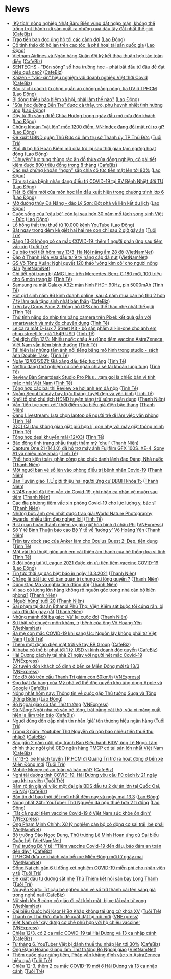 # News

- ['Kỳ tích' nông nghiệp Nhật Bản: Biến vùng đất ngập mặn, không thể trồng trọt thành nơi sản xuất ra những quả dâu tây đắt nhất thế giới](https://cafebiz.vn/ky-tich-nong-nghiep-nhat-ban-bien-vung-dat-ngap-man-khong-the-trong-trot-thanh-noi-san-xuat-ra-nhung-qua-dau-tay-dat-nhat-the-gioi-20210312141406647.chn) ([CafeBiz](https://cafebiz.vn))
- [Trao tiền bạn đọc ủng hộ tới  các cảnh đời](https://laodong.vn/tam-long-vang/trao-tien-ban-doc-ung-ho-toi-cac-canh-doi-888552.ldo) ([Lao Động](https://laodong.vn))
- [Cố tình tháo dỡ hộ lan trên cao tốc là phá hoại tài sản quốc gia](https://laodong.vn/xa-hoi/co-tinh-thao-do-ho-lan-tren-cao-toc-la-pha-hoai-tai-san-quoc-gia-888551.ldo) ([Lao Động](https://laodong.vn))
- [Vietnam Airlines và Ngân hàng Quân đội ký kết thỏa thuận hợp tác toàn diện](https://cafebiz.vn/vietnam-airlines-va-ngan-hang-quan-doi-ky-ket-thoa-thuan-hop-tac-toan-dien-20210312190608955.chn) ([CafeBiz](https://cafebiz.vn))
- [SENTECHS - “Đón sóng” số hóa trường học - phải bắt đầu từ đâu để đạt hiệu quả cao?](https://cafebiz.vn/sentechs-don-song-so-hoa-truong-hoc-phai-bat-dau-tu-dau-de-dat-hieu-qua-cao-20210312165149251.chn) ([CafeBiz](https://cafebiz.vn))
- [Kaizen - “vắc-xin” hiệu nghiệm với doanh nghiệp Việt thời Covid](https://cafebiz.vn/kaizen-vac-xin-hieu-nghiem-voi-doanh-nghiep-viet-thoi-covid-20210312113540011.chn) ([CafeBiz](https://cafebiz.vn))
- [Bác sĩ chỉ cách lựa chọn quần áo chống nắng nóng, tia UV ở TPHCM](https://laodong.vn/video/bac-si-chi-cach-lua-chon-quan-ao-chong-nang-nong-tia-uv-o-tphcm-888514.ldo) ([Lao Động](https://laodong.vn))
- [Bị đóng thiếu bảo hiểm xã hội, phải làm thế nào?](https://laodong.vn/tu-van-phap-luat/bi-dong-thieu-bao-hiem-xa-hoi-phai-lam-the-nao-887376.ldo) ([Lao Động](https://laodong.vn))
- [&quot;Sữa học đường Bến Tre” được cả thầy, trò, phụ huynh nhiệt tình hưởng ứng](https://laodong.vn/suc-khoe/sua-hoc-duong-ben-tre-duoc-ca-thay-tro-phu-huynh-nhiet-tinh-huong-ung-888461.ldo) ([Lao Động](https://laodong.vn))
- [Dậy từ 3h sáng đi lễ Chùa Hương trong ngày đầu mở cửa đón khách](https://laodong.vn/video-thoi-su/day-tu-3h-sang-di-le-chua-huong-trong-ngay-dau-mo-cua-don-khach-888629.ldo) ([Lao Động](https://laodong.vn))
- [Chứng khoán “vật lộn” mốc 1200 điểm, VN-Index đang đối mặt rủi ro gì?](https://laodong.vn/kinh-te/chung-khoan-vat-lon-moc-1200-diem-vn-index-dang-doi-mat-rui-ro-gi-888627.ldo) ([Lao Động](https://laodong.vn))
- [Đề xuất UBND quận Thủ Đức cũ làm trụ sở Thành ủy TP Thủ Đức](https://tuoitre.vn/de-xuat-ubnd-quan-thu-duc-cu-lam-tru-so-thanh-uy-tp-thu-duc-20210313072630305.htm) ([Tuổi Trẻ](https://tuoitre.vn))
- [Phố đi bộ hồ Hoàn Kiếm mở cửa trở lại sau thời gian tạm ngừng hoạt động](https://laodong.vn/video/pho-di-bo-ho-hoan-kiem-mo-cua-tro-lai-sau-thoi-gian-tam-ngung-hoat-dong-888611.ldo) ([Lao Động](https://laodong.vn))
- ["Chuyên" lục tung thùng rác ăn đồ thừa của đồng nghiệp, cô gái tiết kiệm được 800 triệu đồng trong 8 tháng](https://cafebiz.vn/chuyen-luc-tung-thung-rac-an-do-thua-cua-dong-nghiep-co-gai-tiet-kiem-duoc-800-trieu-dong-trong-8-thang-20210312153251911.chn) ([CafeBiz](https://cafebiz.vn))
- [Các mã chứng khoán “ngon” sắp chia cổ tức tiền mặt lên tới 80%](https://laodong.vn/kinh-te/cac-ma-chung-khoan-ngon-sap-chia-co-tuc-tien-mat-len-toi-80-888623.ldo) ([Lao Động](https://laodong.vn))
- [Tâm sự của bệnh nhân đang điều trị COVID-19 tại BV Bệnh Nhiệt đới TƯ](https://laodong.vn/video/tam-su-cua-benh-nhan-dang-dieu-tri-covid-19-tai-bv-benh-nhiet-doi-tu-887944.ldo) ([Lao Động](https://laodong.vn))
- [Tiết lộ điểm mới của môn học lần đầu xuất hiện trong chương trình lớp 6](https://laodong.vn/giao-duc/tiet-lo-diem-moi-cua-mon-hoc-lan-dau-xuat-hien-trong-chuong-trinh-lop-6-887978.ldo) ([Lao Động](https://laodong.vn))
- [Mở đường thủy Đà Nẵng - đảo Lý Sơn: Đột phá về liên kết du lịch](https://laodong.vn/video/mo-duong-thuy-da-nang-dao-ly-son-dot-pha-ve-lien-ket-du-lich-888449.ldo) ([Lao Động](https://laodong.vn))
- [Cuộc sống của “cậu bé” còn lại sau hơn 30 năm mổ tách song sinh Việt - Đức](https://laodong.vn/photo/cuoc-song-cua-cau-be-con-lai-sau-hon-30-nam-mo-tach-song-sinh-viet-duc-888529.ldo) ([Lao Động](https://laodong.vn))
- [Lỗ hổng thất thu thuế  từ 10.000 kênh YouTube](https://laodong.vn/kinh-te/lo-hong-that-thu-thue-tu-10000-kenh-youtube-888586.ldo) ([Lao Động](https://laodong.vn))
- [Bắt ngay trong đêm kẻ giết hại hai mẹ con chỉ sau 2 giờ gây án](https://tuoitre.vn/bat-ngay-trong-dem-ke-giet-hai-hai-me-con-chi-sau-2-gio-gay-an-20210313022005865.htm) ([Tuổi Trẻ](https://tuoitre.vn))
- [Sáng 13-3 không có ca mắc COVID-19, thêm 1 người phản ứng sau tiêm vắc xin](https://tuoitre.vn/sang-13-3-khong-ghi-nhan-them-ca-mac-covid-19-them-3-tinh-thanh-1-nguoi-phan-ung-sau-tiem-vacxin-20210313061511646.htm) ([Tuổi Trẻ](https://tuoitre.vn))
- [Dự báo thời tiết hôm nay 13/3: Hà Nội nắng ấm 28 độ](http://vietnamnet.vn/vn/thoi-su/du-bao-thoi-tiet-hom-nay-13-3-ha-noi-nang-am-28-do-719255.html) ([VietNamNet](https://vietnamnet.vn))
- [Đập ở Thanh Hóa vừa đầu tư 9 tỷ nâng cấp đã nứt](http://vietnamnet.vn/vn/thoi-su/dap-o-thanh-hoa-vua-dau-tu-9-ty-nang-cap-da-nut-719193.html) ([VietNamNet](https://vietnamnet.vn))
- [GS Võ Tòng Xuân: Nghị quyết 120 tháo 'vòng kim cô' cho người nông dân](http://vietnamnet.vn/vn/thoi-su/gs-vo-tong-xuan-nghi-quyet-120-thao-vong-kim-co-cho-nguoi-nong-dan-719235.html) ([VietNamNet](https://vietnamnet.vn))
- [Chi tiết gói trang bị AMG Line trên Mercedes-Benz C 180 mới, 100 triệu cho 6 món trang bị](https://tinhte.vn/thread/chi-tiet-goi-trang-bi-amg-line-tren-mercedes-benz-c-180-moi-100-trieu-cho-6-mon-trang-bi.3291690/) ([Tinh Tế](https://tinhte.vn))
- [Samsung ra mắt Galaxy A32: màn hình FHD+ 90Hz, pin 5000mAh](https://tinhte.vn/thread/samsung-ra-mat-galaxy-a32-man-hinh-fhd-90hz-pin-5000mah.3292069/) ([Tinh Tế](https://tinhte.vn))
- [Hot girl sinh năm 96 kinh doanh online, sau 4 năm mua căn hộ thứ 2 hơn 7 tỷ làm quà tặng sinh nhật bản thân](https://cafebiz.vn/hot-girl-sinh-nam-96-kinh-doanh-online-sau-4-nam-mua-can-ho-thu-2-hon-7-ty-lam-qua-tang-sinh-nhat-ban-than-20210313011215009.chn) ([CafeBiz](https://cafebiz.vn))
- [Trên tay Coros Pace 2: Đồng hồ GPS cho thể thao nhẹ nhất thế giới](https://tinhte.vn/thread/tren-tay-coros-pace-2-dong-ho-gps-cho-the-thao-nhe-nhat-the-gioi.3291042/) ([Tinh Tế](https://tinhte.vn))
- [Thử tính năng đo nhịp tim bằng camera trên Pixel: kết quả gần với smartwatch và máy đo chuyên dụng](https://tinhte.vn/thread/thu-tinh-nang-do-nhip-tim-bang-camera-tren-pixel-ket-qua-gan-voi-smartwatch-va-may-do-chuyen-dung.3292430/) ([Tinh Tế](https://tinhte.vn))
- [Leica ra mắt D-Lux 7 Street Kit - bộ sản phẩm all-in-one cho anh em chụp streetlife, giá 1.549 USD](https://tinhte.vn/thread/leica-ra-mat-d-lux-7-street-kit-bo-san-pham-all-in-one-cho-anh-em-chup-streetlife-gia-1-549-usd.3292196/) ([Tinh Tế](https://tinhte.vn))
- [Đại dịch đến 12/3: Nhiều nước châu Âu dừng tiêm vaccine AstraZeneca, Việt Nam vẫn tiêm bình thường](https://tinhte.vn/thread/dai-dich-den-12-3-nhieu-nuoc-chau-au-dung-tiem-vaccine-astrazeneca-viet-nam-van-tiem-binh-thuong.3292172/) ([Tinh Tế](https://tinhte.vn))
- [Tái hiện lại những tấm ảnh nỗi tiếng bằng mô hình trong studio - sách ảnh Double Take.](https://tinhte.vn/thread/tai-hien-lai-nhung-tam-anh-noi-tieng-bang-mo-hinh-trong-studio-sach-anh-double-take.3292315/) ([Tinh Tế](https://tinhte.vn))
- [Ngày 12/03/2021: Giá xăng dầu tiếp tục tăng](https://tinhte.vn/thread/ngay-12-03-2021-gia-xang-dau-tiep-tuc-tang.3292181/) ([Tinh Tế](https://tinhte.vn))
- [Netflix đang thử nghiệm cơ chế ngăn chia sẻ tài khoản lung tung](https://tinhte.vn/thread/netflix-dang-thu-nghiem-co-che-ngan-chia-se-tai-khoan-lung-tung.3292114/) ([Tinh Tế](https://tinhte.vn))
- [Review Bàn Smartdesk Studio Pro Plus ...tạm gọi là chiếc bàn vi tính mắc nhất Việt Nam](https://tinhte.vn/thread/review-ban-smartdesk-studio-pro-plus-tam-goi-la-chiec-ban-vi-tinh-mac-nhat-viet-nam.3291958/) ([Tinh Tế](https://tinhte.vn))
- [Tổng hợp các bài thi Review xe hơi anh em đã nộp](https://tinhte.vn/thread/tong-hop-cac-bai-thi-review-xe-hoi-anh-em-da-nop.3291588/) ([Tinh Tế](https://tinhte.vn))
- [Ngắm Seoul từ máy bay trực thăng, tuyệt đẹp và yên bình](https://tinhte.vn/thread/ngam-seoul-tu-may-bay-truc-thang-tuyet-dep-va-yen-binh.3291960/) ([Tinh Tế](https://tinhte.vn))
- [Khởi tố phó chủ tịch HĐND huyện tàng trữ súng quân dụng](https://thanhnien.vn/thoi-su/khoi-to-pho-chu-tich-hdnd-huyen-tang-tru-sung-quan-dung-1353365.html) ([Thanh Niên](https://thanhnien.vn))
- [Vẫn 'tiếp tục xem xét' thời điểm sửa biểu giá điện bậc thang](https://thanhnien.vn/thoi-su/van-tiep-tuc-xem-xet-thoi-diem-sua-bieu-gia-dien-bac-thang-1353364.html) ([Thanh Niên](https://thanhnien.vn))
- [Đang Livestream: Lựa chọn laptop để người trẻ đi làm việc văn phòng](https://tinhte.vn/thread/dang-livestream-lua-chon-laptop-de-nguoi-tre-di-lam-viec-van-phong.3290158/) ([Tinh Tế](https://tinhte.vn))
- [[QC] Cải tạo không gian giặt giũ hợp lí, gọn nhẹ với máy giặt thông minh](https://tinhte.vn/thread/qc-cai-tao-khong-gian-giat-giu-hop-li-gon-nhe-voi-may-giat-thong-minh.3291704/) ([Tinh Tế](https://tinhte.vn))
- [Tổng hợp deal khuyến mãi (12/03)](https://tinhte.vn/thread/tong-hop-deal-khuyen-mai-12-03.3292086/) ([Tinh Tế](https://tinhte.vn))
- [Báo động tình trạng phẫu thuật thẩm mỹ 'chui'](https://thanhnien.vn/thoi-su/bao-dong-tinh-trang-phau-thuat-tham-my-chui-1353367.html) ([Thanh Niên](https://thanhnien.vn))
- [Capture One 21 (14.1.0) đã hỗ trợ máy ảnh Fujifilm GFX 100S, XE-4, Sony A1 và nhiều máy khác](https://tinhte.vn/thread/capture-one-21-14-1-0-da-ho-tro-may-anh-fujifilm-gfx-100s-xe-4-sony-a1-va-nhieu-may-khac.3292291/) ([Tinh Tế](https://tinhte.vn))
- [Phối hợp kiện toàn, phân công các chức danh lãnh đạo Đảng, Nhà nước](https://thanhnien.vn/thoi-su/phoi-hop-kien-toan-phan-cong-cac-chuc-danh-lanh-dao-dang-nha-nuoc-1353361.html) ([Thanh Niên](https://thanhnien.vn))
- [Một người bán vé số lẻn vào phòng điều trị bệnh nhân Covid-19](https://thanhnien.vn/thoi-su/mot-nguoi-ban-ve-so-len-vao-phong-dieu-tri-benh-nhan-covid-19-1353374.html) ([Thanh Niên](https://thanhnien.vn))
- [Ban Tuyên giáo T.Ư giới thiệu hai người ứng cử ĐBQH khóa 15](https://thanhnien.vn/thoi-su/ban-tuyen-giao-tu-gioi-thieu-hai-nguoi-ung-cu-dbqh-khoa-15-1353363.html) ([Thanh Niên](https://thanhnien.vn))
- [5.248 người đã tiêm vắc xin Covid-19, ghi nhận ca phản vệ muộn sau tiêm](https://thanhnien.vn/thoi-su/5248-nguoi-da-tiem-vac-xin-covid-19-ghi-nhan-ca-phan-ve-muon-sau-tiem-1353391.html) ([Thanh Niên](https://thanhnien.vn))
- [Các địa phương tiêm vắc xin phòng Covid-19 cho lực lượng y, bác sĩ](https://thanhnien.vn/thoi-su/cac-dia-phuong-tiem-vac-xin-phong-covid-19-cho-luc-luong-y-bac-si-1353375.html) ([Thanh Niên](https://thanhnien.vn))
- [Những bức ảnh đẹp nhất được trao giải World Nature Photography Awards, nhiều tấm đẹp nghẹn lời!](https://tinhte.vn/thread/nhung-buc-anh-dep-nhat-duoc-trao-giai-world-nature-photography-awards-nhieu-tam-dep-nghen-loi.3291030/) ([Tinh Tế](https://tinhte.vn))
- [9 sĩ quan hoàn thành nhiệm vụ gìn giữ hòa bình ở châu Phi](https://vnexpress.net/9-si-quan-hoan-thanh-nhiem-vu-gin-giu-hoa-binh-o-chau-phi-4247777.html) ([VNExpress](https://vnexpress.net))
- [Sở Y tế Bình Thuận báo cáo Bộ Y tế về 'lương y' Võ Hoàng Yên](https://thanhnien.vn/thoi-su/so-y-te-binh-thuan-bao-cao-bo-y-te-ve-luong-y-vo-hoang-yen-1353370.html) ([Thanh Niên](https://thanhnien.vn))
- [Trên tay dock sạc của Anker làm cho Oculus Quest 2: Đẹp, tiện dụng](https://tinhte.vn/thread/tren-tay-dock-sac-cua-anker-lam-cho-oculus-quest-2-dep-tien-dung.3292198/) ([Tinh Tế](https://tinhte.vn))
- [Một vài thủ thuật giúp anh em  cải thiện âm thanh của hệ thống loa vi tính](https://tinhte.vn/thread/mot-vai-thu-thuat-giup-anh-em-cai-thien-am-thanh-cua-he-thong-loa-vi-tinh.3286011/) ([Tinh Tế](https://tinhte.vn))
- [3 đội bóng tại V.League 2021 được xin ưu tiên tiêm vaccine COVID-19](https://laodong.vn/video/3-doi-bong-tai-vleague-2021-duoc-xin-uu-tien-tiem-vaccine-covid-19-888465.ldo) ([Lao Động](https://laodong.vn))
- [Tin tức thời sự đặc biệt báo in ngày 13.3.2021](https://thanhnien.vn/thoi-su/tin-tuc-thoi-su-dac-biet-bao-in-ngay-1332021-1353385.html) ([Thanh Niên](https://thanhnien.vn))
- [Chẳng lẽ bất lực với ban quản trị chung cư lộng quyền ?](https://thanhnien.vn/thoi-su/chang-le-bat-luc-voi-ban-quan-tri-chung-cu-long-quyen-1353274.html) ([Thanh Niên](https://thanhnien.vn))
- [Dũng Gạc Ma và nghĩa tình đồng đội](https://thanhnien.vn/thoi-su/dung-gac-ma-va-nghia-tinh-dong-doi-1353340.html) ([Thanh Niên](https://thanhnien.vn))
- [Vì sao có lượng lớn hàng không rõ nguồn gốc trong nhà cán bộ biên phòng?](https://thanhnien.vn/thoi-su/vi-sao-co-luong-lon-hang-khong-ro-nguon-goc-trong-nha-can-bo-bien-phong-1353371.html) ([Thanh Niên](https://thanhnien.vn))
- ['Người hùng' tuổi 20](https://thanhnien.vn/blog-phong-vien/nguoi-hung-tuoi-20-1353272.html) ([Thanh Niên](https://thanhnien.vn))
- [Sai phạm tại dự án Ethanol Phú Thọ: Viện Kiểm sát buộc tội cứng rắn, bị cáo đối đáp gay gắt](https://thanhnien.vn/thoi-su/sai-pham-tai-du-an-ethanol-phu-tho-vien-kiem-sat-buoc-toi-cung-ran-bi-cao-doi-dap-gay-gat-1353376.html) ([Thanh Niên](https://thanhnien.vn))
- [Những mảnh đời ba gác: 'Vá' lại cuộc đời](https://thanhnien.vn/thoi-su/nhung-manh-doi-ba-gac-va-lai-cuoc-doi-1353291.html) ([Thanh Niên](https://thanhnien.vn))
- [Sự thật về chuyên môn khám, trị bệnh của ông Võ Hoàng Yên](http://vietnamnet.vn/vn/thoi-su/su-that-ve-chuyen-mon-kham-tri-benh-cua-ong-vo-hoang-yen-719292.html) ([VietNamNet](https://vietnamnet.vn))
- [Ba mẹ con mắc COVID-19 khi sang Úc: Nguồn lây không phải từ Việt Nam](https://tuoitre.vn/ba-me-con-mac-covid-19-khi-sang-uc-nguon-lay-khong-phai-tu-viet-nam-2021031222021589.htm) ([Tuổi Trẻ](https://tuoitre.vn))
- [Thêm một dự án điện mặt trời về tay BB Group](https://cafebiz.vn/them-mot-du-an-dien-mat-troi-ve-tay-bb-group-20210312210146833.chn) ([CafeBiz](https://cafebiz.vn))
- [Alibaba có thể bị phạt tới 1 tỷ USD vì kinh doanh độc quyền](https://cafebiz.vn/alibaba-co-the-bi-phat-toi-1-ty-usd-vi-kinh-doanh-doc-quyen-20210312203500416.chn) ([CafeBiz](https://cafebiz.vn))
- [Hải Dương cách ly tại nhà 21 ngày với người hết mắc Covid-19](https://vnexpress.net/hai-duong-cach-ly-tai-nha-21-ngay-voi-nguoi-het-mac-covid-19-4247762.html) ([VNExpress](https://vnexpress.net))
- [22 tuyến đón khách cố định ở bến xe Miền Đông mới từ 13/3](https://vnexpress.net/22-tuyen-don-khach-co-dinh-o-ben-xe-mien-dong-moi-tu-13-3-4247738.html) ([VNExpress](https://vnexpress.net))
- [Tốc độ ôtô trên cầu Thanh Trì giảm còn 60km/h](https://vnexpress.net/toc-do-oto-tren-cau-thanh-tri-giam-con-60km-h-4247742.html) ([VNExpress](https://vnexpress.net))
- [Đạo luật đa bang của Mỹ phá vỡ thế độc quyền kho ứng dụng Apple và Google](https://cafebiz.vn/dao-luat-da-bang-cua-my-pha-vo-the-doc-quyen-kho-ung-dung-apple-va-google-20210312193818959.chn) ([CafeBiz](https://cafebiz.vn))
- [Nóng nhất hôm nay: Thông tin về cuộc gặp Thủ tướng Suga và Tổng thống Biden](https://laodong.vn/video-the-gioi/nong-nhat-hom-nay-thong-tin-ve-cuoc-gap-thu-tuong-suga-va-tong-thong-biden-888588.ldo) ([Lao Động](https://laodong.vn))
- [Bộ Ngoại giao có tân Thứ trưởng](https://vnexpress.net/bo-ngoai-giao-co-tan-thu-truong-4247765.html) ([VNExpress](https://vnexpress.net))
- [Đà Nẵng: Ngôi nhà có sàn bê tông, trát bằng cát thô, vữa xi măng xuất hiện lạ lẫm trên báo](https://cafebiz.vn/da-nang-ngoi-nha-co-san-be-tong-trat-bang-cat-tho-vua-xi-mang-xuat-hien-la-lam-tren-bao-20210312193312444.chn) ([CafeBiz](https://cafebiz.vn))
- [Người dùng dồn dập nhận tin nhắn ‘giả’ tên thương hiệu ngân hàng](https://tuoitre.vn/nguoi-dung-don-dap-nhan-tin-nhan-gia-ten-thuong-hieu-ngan-hang-2021031220125072.htm) ([Tuổi Trẻ](https://tuoitre.vn))
- [Trong 3 năm, Youtuber Thơ Nguyễn đã nộp bao nhiêu tiền thuế thu nhập?](https://cafebiz.vn/trong-3-nam-youtuber-tho-nguyen-da-nop-bao-nhieu-tien-thue-thu-nhap-20210312203946367.chn) ([CafeBiz](https://cafebiz.vn))
- [Sau gần 2 năm rưỡi phụ trách Ban Điều hành BIDV, ông Lê Ngọc Lâm chính thức ngồi ghế CEO ngân hàng TMCP có tài sản lớn nhất Việt Nam](https://cafebiz.vn/sau-gan-2-nam-ruoi-phu-trach-ban-dieu-hanh-bidv-ong-le-ngoc-lam-chinh-thuc-ngoi-ghe-ceo-ngan-hang-co-tai-san-lon-nhat-viet-nam-20210312203030622.chn) ([CafeBiz](https://cafebiz.vn))
- [Từ 13-3, xe khách tuyến TP.HCM đi Quảng Trị trở ra hoạt động ở bến xe Miền Đông mới](https://tuoitre.vn/tu-13-3-xe-khach-tuyen-tp-hcm-di-quang-tri-tro-ra-hoat-dong-o-ben-xe-mien-dong-moi-20210312200215386.htm) ([Tuổi Trẻ](https://tuoitre.vn))
- [Mobile Money có an toàn và bảo mật?](https://cafebiz.vn/mobile-money-co-an-toan-va-bao-mat-20210312192257409.chn) ([CafeBiz](https://cafebiz.vn))
- [Nghi tái dương tính COVID-19, Hải Dương yêu cầu F0 cách ly 21 ngày sau khi ra viện](https://tuoitre.vn/nghi-tai-duong-tinh-covid-19-hai-duong-yeu-cau-f0-cach-ly-21-ngay-sau-khi-ra-vien-20210312193826271.htm) ([Tuổi Trẻ](https://tuoitre.vn))
- [Rầm rộ tin giả về việc một đại gia BĐS đầu tư 2 dự án lớn tại Quốc Oai, Hà Nội](https://cafebiz.vn/ram-ro-tin-gia-ve-viec-mot-dai-gia-bds-dau-tu-2-du-an-lon-tai-quoc-oai-ha-noi-20210312191421857.chn) ([CafeBiz](https://cafebiz.vn))
- [Bản tin dự báo thời tiết mới nhất đêm nay và ngày mai 13.3](https://laodong.vn/video/ban-tin-du-bao-thoi-tiet-moi-nhat-dem-nay-va-ngay-mai-133-888510.ldo) ([Lao Động](https://laodong.vn))
- [Nóng nhất 24h: YouTuber Thơ Nguyễn đã nộp thuế hơn 2 tỉ đồng](https://laodong.vn/video/nong-nhat-24h-youtuber-tho-nguyen-da-nop-thue-hon-2-ti-dong-888567.ldo) ([Lao Động](https://laodong.vn))
- ['Tất cả người tiêm vaccine Covid-19 ở Việt Nam sức khỏe ổn định'](https://vnexpress.net/tat-ca-nguoi-tiem-vaccine-covid-19-o-viet-nam-suc-khoe-on-dinh-4247759.html) ([VNExpress](https://vnexpress.net))
- [Ông Phạm Minh Chính: Xử lý nghiêm cán bộ có động cơ sai trái, bè phái](http://vietnamnet.vn/vn/thoi-su/chinh-tri/ong-pham-minh-chinh-xu-ly-nghiem-can-bo-co-dong-co-sai-trai-be-phai-719273.html) ([VietNamNet](https://vietnamnet.vn))
- [Bộ trưởng Đào Ngọc Dung, Thứ trưởng Lê Minh Hoan ứng cử Đại biểu Quốc hội](http://vietnamnet.vn/vn/thoi-su/quoc-hoi/bo-truong-dao-ngoc-dung-thu-truong-le-minh-hoan-ung-cu-dai-bieu-quoc-hoi-719277.html) ([VietNamNet](https://vietnamnet.vn))
- [Thứ trưởng Bộ Y tế: "Tiêm vaccine Covid-19 đến đâu, bảo đảm an toàn đến đấy"](https://cafebiz.vn/thu-truong-bo-y-te-tiem-vaccine-covid-19-den-dau-bao-dam-an-toan-den-day-20210312190516325.chn) ([CafeBiz](https://cafebiz.vn))
- [TP.HCM đưa xe khách vào bến xe Miền Đông mới từ ngày mai](http://vietnamnet.vn/vn/thoi-su/an-toan-giao-thong/tp-hcm-dua-xe-khach-vao-ben-xe-mien-dong-moi-tu-ngay-mai-719276.html) ([VietNamNet](https://vietnamnet.vn))
- [Đồng Nai chi gần 6 tỉ đồng xét nghiệm COVID-19 miễn phí cho nhân viên y tế](https://tuoitre.vn/dong-nai-chi-gan-6-ti-dong-xet-nghiem-covid-19-mien-phi-cho-nhan-vien-y-te-20210312192044762.htm) ([Tuổi Trẻ](https://tuoitre.vn))
- [Đề xuất đầu tư đường sắt nhẹ Thủ Thiêm kết nối sân bay Long Thành](https://tuoitre.vn/de-xuat-dau-tu-duong-sat-nhe-thu-thiem-ket-noi-san-bay-long-thanh-20210312182015697.htm) ([Tuổi Trẻ](https://tuoitre.vn))
- [Nguyễn Được: Từ cậu bé nghèo bán vé số trở thành cái tên sáng giá trong nghề nail](https://cafebiz.vn/nguyen-duoc-tu-cau-be-ngheo-ban-ve-so-tro-thanh-cai-ten-sang-gia-trong-nghe-nail-20210310203621546.chn) ([CafeBiz](https://cafebiz.vn))
- [Nữ sinh lớp 8 cùng cô giáo đi cắt kính mắt, bị xe tải cán tử vong](http://vietnamnet.vn/vn/thoi-su/an-toan-giao-thong/nu-sinh-lop-8-cung-co-giao-di-cat-kinh-mat-bi-xe-tai-can-tu-vong-719274.html) ([VietNamNet](https://vietnamnet.vn))
- [Đại biểu Quốc hội Ksor H’Bơ Khăp không tái ứng cử khóa XV](https://tuoitre.vn/dai-bieu-quoc-hoi-ksor-hbo-khap-khong-tai-ung-cu-khoa-xv-20210312185920187.htm) ([Tuổi Trẻ](https://tuoitre.vn))
- [Thành ủy Thủ Đức được đề xuất đặt tại nơi mới](https://vnexpress.net/thanh-uy-thu-duc-duoc-de-xuat-dat-tai-noi-moi-4247716.html) ([VNExpress](https://vnexpress.net))
- [Việt Nam sẽ 'xây dựng cơ chế phù hợp với hộ chiếu vaccine'](https://vnexpress.net/viet-nam-se-xay-dung-co-che-phu-hop-voi-ho-chieu-vaccine-4247741.html) ([VNExpress](https://vnexpress.net))
- [Chiều 12/3, có 2 ca mắc COVID-19 tại Hải Dương và 13 ca nhập cảnh](https://cafebiz.vn/chieu-12-3-co-2-ca-mac-covid-19-tai-hai-duong-va-13-ca-nhap-canh-2021031219113026.chn) ([CafeBiz](https://cafebiz.vn))
- [Từ tháng 6, YouTuber Việt bị đánh thuế thu nhập lên tới 30%](https://cafebiz.vn/tu-thang-6-youtuber-viet-bi-danh-thue-thu-nhap-len-toi-30-20210312173326321.chn) ([CafeBiz](https://cafebiz.vn))
- [Ông Đặng Hoàng Giang làm Thứ trưởng Bộ Ngoại giao](http://vietnamnet.vn/vn/thoi-su/chinh-tri/ong-dang-hoang-giang-lam-thu-truong-bo-ngoai-giao-719215.html) ([VietNamNet](https://vietnamnet.vn))
- [Thêm quốc gia ngừng tiêm, Pháp vẫn khẳng định vắc xin AstraZeneca hiệu quả](https://tuoitre.vn/them-quoc-gia-ngung-tiem-phap-van-khang-dinh-vac-xin-astrazeneca-hieu-qua-20210312184053699.htm) ([Tuổi Trẻ](https://tuoitre.vn))
- [Chiều 12-3, thêm 2 ca mắc COVID-19 mới ở Hải Dương và 13 ca nhập cảnh](https://tuoitre.vn/chieu-12-3-them-2-ca-mac-covid-19-moi-o-hai-duong-va-13-ca-nhap-canh-20210312181203357.htm) ([Tuổi Trẻ](https://tuoitre.vn))
